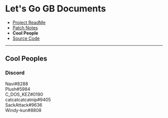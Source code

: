 # Let's Go GB Documents
- [Project ReadMe](https://crunchepillar.github.io/LetsgoGB/)
- [Patch Notes](https://crunchepillar.github.io/LetsgoGB/PatchNotes)
- **Cool People**
- [Source Code](https://github.com/Crunchepillar/LetsgoGB)  

---
## Cool Peoples
### Discord
Navi#8288  
Plush#5984  
C_DOS_KEZ#0190  
catcatcatcatnip#9405  
SackAttack#9636  
Windy-kun#8808  
